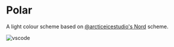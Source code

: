 # Polar
A light colour scheme based on [@arcticeicestudio's Nord](https://github.com/arcticicestudio/nord) scheme.

![vscode](https://github.com/mtyn/polar/blob/master/vscode/vscode.png?raw=true)